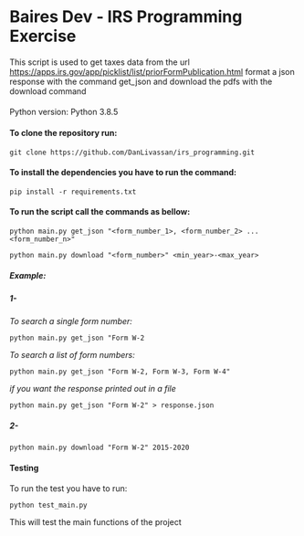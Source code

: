 # Baires Dev - IRS Programming Exercise
####
This script is used to get taxes data from the url https://apps.irs.gov/app/picklist/list/priorFormPublication.html
format a json response with the command get_json and download the pdfs with the download command
####
Python version: Python 3.8.5
####

#### To clone the repository run:
`git clone https://github.com/DanLivassan/irs_programming.git`


#### To install the dependencies you have to run the command:
`pip install -r requirements.txt`


#### To run the script call the commands as bellow:

`python main.py get_json "<form_number_1>, <form_number_2> ... <form_number_n>"`

`python main.py download "<form_number>" <min_year>-<max_year>`

##### Example:

##### 1-
*To search a single form number:*

`python main.py get_json "Form W-2`

*To search a list of form numbers:*

`python main.py get_json "Form W-2, Form W-3, Form W-4"`

*if you want the response printed out in a file*

`python main.py get_json "Form W-2" > response.json`

##### 2-
`python main.py download "Form W-2" 2015-2020`

#### Testing

To run the test you have to run:

` python test_main.py `

This will test the main functions of the project

